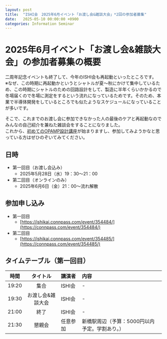 ```yaml
---
layout: post
title:  "ISHI会　2025年6月イベント「お渡し会&雑談大会」*2回の参加者募集"
date:   2025-05-10 00:00:00 +0900
categories: Information Seminar
---
```


# 2025年6月イベント「お渡し会&雑談大会」の参加者募集の概要
二周年記念イベントも終了して、今年のISHI会も再起動といったところです。  
※なぜ、この時期に再起動かというとシャトルが夏～秋にかけて集中しているため、この時期にシャトルのための回路設計をして、製造に半年くらいかかるので冬場届くので冬場に測定をするという流れになっているためです。そのため、本業で半導体開発をしているところでも似たようなスケジュールになっていることが多いです。  

そこで、これまでのお渡し会に参加できなかった人の最後のケアと再起動なのでみんなの自己紹介を兼ねた雑談会をすることになりました。  
これから、[初めてのOPAMP設計講座](https://ishi-kai.org/seminar/2025/05/04/Seminar_OPAMP4beginner.html)が始まりますし、参加してみようかなと思っている方はぜひのぞいてみてください。  


## 日時
* 第一回目（お渡し会込み）
    * 2025年5月28日（水）19：30〜21：00  
* 第二回目（オンラインのみ）
    * 2025年6月6日（金）21：00〜流れ解散  


## 参加申し込み 
* 第一回目
    * [https://ishikai.connpass.com/event/354484/](https://connpass.com/event/354484/)  
* 第二回目
    * [https://ishikai.connpass.com/event/354485/](https://connpass.com/event/354485/)  


## タイムテーブル（第一回目）

| 時間 | タイトル | 講演者 |  内容 |  
|:------------:|:--------------:|:------------|:------------ |  
| 19:20 | 集合 | ISHI会 | - |  
| 19:30 | お渡し会&雑談大会 | ISHI会 | - |  
| 21:00 | 終了 | ISHI会 | - |  
| 21:30 | 懇親会 | 任意参加 | 新橋駅周辺（予算：5000円以内予定。学割あり。） |  


